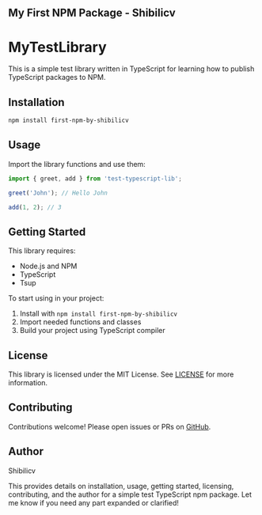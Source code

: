 ## My First NPM Package - Shibilicv

# MyTestLibrary

This is a simple test library written in TypeScript for learning how to publish TypeScript packages to NPM.

## Installation

```bash
npm install first-npm-by-shibilicv
```

## Usage

Import the library functions and use them:

```typescript
import { greet, add } from 'test-typescript-lib';

greet('John'); // Hello John

add(1, 2); // 3
```

## Getting Started

This library requires:

- Node.js and NPM
- TypeScript
- Tsup

To start using in your project:

1. Install with `npm install first-npm-by-shibilicv`
2. Import needed functions and classes
3. Build your project using TypeScript compiler

## License

This library is licensed under the MIT License. See [LICENSE](LICENSE) for more information.

## Contributing

Contributions welcome! Please open issues or PRs on [GitHub](https://github.com/mohd-shibilicv/First-NPM).

## Author

Shibilicv

This provides details on installation, usage, getting started, licensing, contributing, and the author for a simple test TypeScript npm package. Let me know if you need any part expanded or clarified!